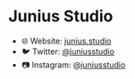 # Junius Studio


- 🌐 Website: [junius.studio](https://junius.studio)
- 🐦 Twitter: [@juniusstudio](https://twitter.com/juniusstudio)
- 📷 Instagram: [@juniusstudio](https://instagram.com/junoisstudio)
